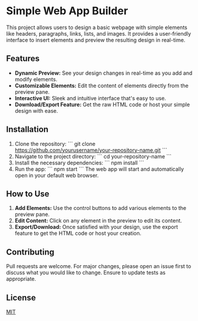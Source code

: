 
# Simple Web App Builder

This project allows users to design a basic webpage with simple elements like headers, paragraphs, links, lists, and images. It provides a user-friendly interface to insert elements and preview the resulting design in real-time.

## Features

- **Dynamic Preview:** See your design changes in real-time as you add and modify elements.
- **Customizable Elements:** Edit the content of elements directly from the preview pane.
- **Interactive UI:** Sleek and intuitive interface that's easy to use.
- **Download/Export Feature:** Get the raw HTML code or host your simple design with ease.

## Installation

1. Clone the repository:
\```
git clone https://github.com/yourusername/your-repository-name.git
\```
2. Navigate to the project directory:
\```
cd your-repository-name
\```
3. Install the necessary dependencies:
\```
npm install
\```
4. Run the app:
\```
npm start
\```
The web app will start and automatically open in your default web browser.

## How to Use

1. **Add Elements:** Use the control buttons to add various elements to the preview pane.
2. **Edit Content:** Click on any element in the preview to edit its content.
3. **Export/Download:** Once satisfied with your design, use the export feature to get the HTML code or host your creation.

## Contributing

Pull requests are welcome. For major changes, please open an issue first to discuss what you would like to change. Ensure to update tests as appropriate.

## License

[MIT](https://choosealicense.com/licenses/mit/)
